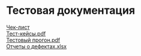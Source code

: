 # Тестовая документация  
 [Чек-лист](https://docs.google.com/spreadsheets/d/1cvKXm362T_QxgVfb5KRO4Wyf42Uz_yhJ-jFYXVjAs0Y/edit?gid=240195058#gid=240195058)  
 [Тест-кейсы.pdf](https://github.com/user-attachments/files/16685565/G8-2024-08-21.pdf)  
 [Тестовый прогон.pdf](https://github.com/user-attachments/files/16737917/G8-Express%2Brun.pdf)  
 [Отчеты о дефектах.xlsx](https://github.com/user-attachments/files/16737996/default.xlsx)  
